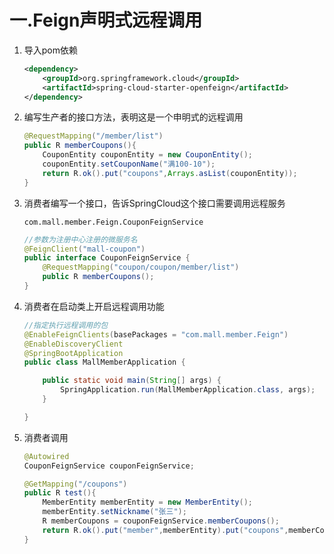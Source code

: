 # 一.Feign声明式远程调用

1. 导入pom依赖

   ```xml
   <dependency>
       <groupId>org.springframework.cloud</groupId>
       <artifactId>spring-cloud-starter-openfeign</artifactId>
   </dependency>
   ```

2. 编写生产者的接口方法，表明这是一个申明式的远程调用

   ```java
   @RequestMapping("/member/list")
   public R memberCoupons(){
       CouponEntity couponEntity = new CouponEntity();
       couponEntity.setCouponName("满100-10");
       return R.ok().put("coupons",Arrays.asList(couponEntity));
   }
   ```

3. 消费者编写一个接口，告诉SpringCloud这个接口需要调用远程服务

   `com.mall.member.Feign.CouponFeignService`

   ```java
   //参数为注册中心注册的微服务名
   @FeignClient("mall-coupon")
   public interface CouponFeignService {
       @RequestMapping("coupon/coupon/member/list")
       public R memberCoupons();
   }
   ```

4. 消费者在启动类上开启远程调用功能

   ```java
   //指定执行远程调用的包
   @EnableFeignClients(basePackages = "com.mall.member.Feign")
   @EnableDiscoveryClient
   @SpringBootApplication
   public class MallMemberApplication {
   
       public static void main(String[] args) {
           SpringApplication.run(MallMemberApplication.class, args);
       }
   
   }
   ```

5. 消费者调用

   ```java
   @Autowired
   CouponFeignService couponFeignService;
   
   @GetMapping("/coupons")
   public R test(){
       MemberEntity memberEntity = new MemberEntity();
       memberEntity.setNickname("张三");
       R memberCoupons = couponFeignService.memberCoupons();
       return R.ok().put("member",memberEntity).put("coupons",memberCoupons);
   }
   ```

   

